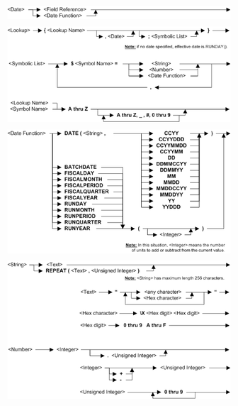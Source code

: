 ![(Function DATE 1)](../../../../images/LTSF_Date_01.gif)

![(Function DATE 2)](../../../../images/LTSF_DATE_02.gif)

![(Function DATE 3)](../../../../images/LTSF_DATE_03.gif)

![(Function DATE 4)](../../../../images/LTSF_DATE_04.gif)
